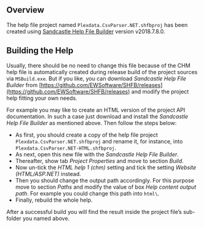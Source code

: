 ## Overview

The help file project named ``Plexdata.CsvParser.NET.shfbproj`` has been created using [Sandcastle Help File Builder](https://ewsoftware.github.io/SHFB/html/bd1ddb51-1c4f-434f-bb1a-ce2135d3a909.htm) version v2018.7.8.0.

## Building the Help

Usually, there should be no need to change this file because of the CHM help file is automatically created during release build of the project sources via ``MSBuild.exe``. But if you like, you can download _Sandcastle Help File Builder_ from [https://github.com/EWSoftware/SHFB/releases](https://github.com/EWSoftware/SHFB/releases) and modify the project help fitting your own needs.

For example you may like to create an HTML version of the project API documentation. In such a case just download and install the _Sandcastle Help File Builder_ as mentioned above. Then follow the steps below:

- As first, you should create a copy of the help file project ``Plexdata.CsvParser.NET.shfbproj`` and rename it, for instance, into ``Plexdata.CsvParser.NET-HTML.shfbproj``. 
- As next, open this new file with the _Sandcastle Help File Builder_.
- Thereafter, show tab _Project Properties_ and move to section _Build_. 
- Now un-tick the _HTML help 1 (chm)_ setting and tick the setting _Website (HTML/ASP.NET)_ instead.
- Then you should change the output path accordingly. For this purpose move to section _Paths_ and modify the value of box _Help content output path_. For example you could change this path into ``html\``. 
- Finally, rebuild the whole help.

After a successful build you will find the result inside the project file’s sub-folder you named above.
